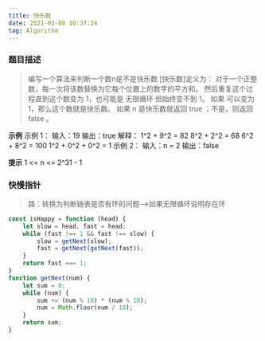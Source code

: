 ```yaml
---
title: 快乐数
date: 2021-03-08 10:37:24
tag: Algorithm
---
```


### 题目描述
>编写一个算法来判断一个数n是不是快乐数
[快乐数]定义为：
对于一个正整数，每一次将该数替换为它每个位置上的数字的平方和。
然后重复这个过程直到这个数变为 1，也可能是 无限循环 但始终变不到 1。
如果 可以变为  1，那么这个数就是快乐数。
如果 n 是快乐数就返回 true ；不是，则返回 false 。

**示例**
示例 1：
输入：19
输出：true
解释：
1^2 + 9^2 = 82
8^2 + 2^2 = 68
6^2 + 8^2 = 100
1^2 + 0^2 + 0^2 = 1
示例 2：
输入：n = 2
输出：false

**提示**
1 <= n <= 2^31 - 1

### 快慢指针
>路：转换为判断链表是否有环的问题-->如果无限循环说明存在环

```js
const isHappy = function (head) {
    let slow = head, fast = head;
    while (fast !== 1 && fast !== slow) {
        slow = getNext(slow);
        fast = getNext(getNext(fast));
    }
    return fast === 1;
}
function getNext(num) {
    let sum = 0;
    while (num) {
        sum += (num % 10) * (num % 10);
        num = Math.floor(num / 10);
    }
    return sum;
}
```


